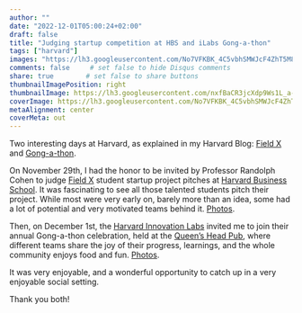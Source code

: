 ```yaml
---
author: ""
date: "2022-12-01T05:00:24+02:00"
draft: false
title: "Judging startup competition at HBS and iLabs Gong-a-thon"
tags: ["harvard"]
images: "https://lh3.googleusercontent.com/No7VFKBK_4C5vbhSMWJcF4ZhT5M8Ohp1fd7zUUzkvAQAhy82unhEk6B1rmyWYnJZvmj-k2oMtS0ItorP5Ew74ay9x2angT4_3usYp59zeAC4sI-xcj1UG8HEo1-gbHKMXszcSzKpgGI=w2400"
comments: false     # set false to hide Disqus comments
share: true        # set false to share buttons
thumbnailImagePosition: right
thumbnailImage: https://lh3.googleusercontent.com/nxfBaCR3jcXdp9Ws1L_a-b14y4lm6wFYNU_miTQlBzTt9IXnlL8BXbBi4cfGjY_kDX0VpWKmkxwDYbLefPEI0Nkdzy3Vzu0BxZCCMkVrVACReqv4-o7TiJPxKNMjXAF8bTfeIqM8o7k=w2400
coverImage: https://lh3.googleusercontent.com/No7VFKBK_4C5vbhSMWJcF4ZhT5M8Ohp1fd7zUUzkvAQAhy82unhEk6B1rmyWYnJZvmj-k2oMtS0ItorP5Ew74ay9x2angT4_3usYp59zeAC4sI-xcj1UG8HEo1-gbHKMXszcSzKpgGI=w2400
metaAlignment: center
coverMeta: out
---
```


Two interesting days at Harvard, as explained in my Harvard Blog: [Field X](https://blogs.harvard.edu/jorgecortell/2022/11/29/invited-to-judge-startup-projects-for-the-field-x-pitch-day/) and [Gong-a-thon](https://blogs.harvard.edu/jorgecortell/2022/12/01/celebrating-the-harvard-innovation-labs-gong-a-thon/).

<!--more-->

On November 29th, I had the honor to be invited by Professor Randolph Cohen to judge [Field X](https://www.hbs.edu/coursecatalog/6333.html) student startup project pitches at [Harvard Business School](https://www.hbs.edu/). It was fascinating to see all those talented students pitch their project. While most were very early on, barely more than an idea, some had a lot of potential and very motivated teams behind it. [Photos](https://photos.app.goo.gl/NUDs8RrfuwMEXKUn6).

Then, on December 1st, the [Harvard Innovation Labs](https://innovationlabs.harvard.edu/) invited me to join their annual Gong-a-thon celebration, held at the [Queen’s Head Pub](https://cqh.harvard.edu/), where different teams share the joy of their progress, learnings, and the whole community enjoys food and fun. [Photos](https://photos.app.goo.gl/eyWNcfMFKJxCFzdWA).

It was very enjoyable, and a wonderful opportunity to catch up in a very enjoyable social setting. 

Thank you both!